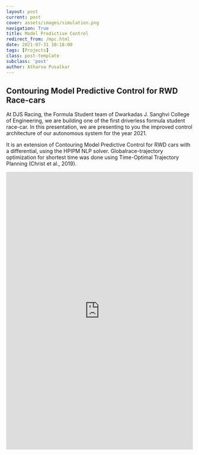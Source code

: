 ```yaml
---
layout: post
current: post
cover: assets/images/simulation.png
navigation: True
title: Model Predictive Control
redirect_from: /mpc.html
date: 2021-07-31 10:18:00
tags: [Projects]
class: post-template
subclass: 'post'
author: Atharva Pusalkar
---
```


<section id="main" class="wrapper">
  <div class="inner">
  <h1 class="major">Contouring Model Predictive Control for RWD Race-cars</h1>
    <!-- <span class="image fit"><img src="images/pic04.jpg" alt="" /></span> -->
    <p>At DJS Racing, the Formula Student team of Dwarkadas J. Sanghvi College of Engineering, we are building one of the first driverless formula student race-car. In this presentation, we are presenting to you the improved control architecture of our autonomous system for the year 2021.</p>
    <p>It is an extension of Contouring Model Predictive Control for RWD cars with a
    differential, using the HPIPM NLP solver. Globalrace-trajectory optimization
    for shortest time was done using Time-Optimal Trajectory Planning (Christ et
    al., 2019).</p>
    <iframe src="https://docs.google.com/presentation/d/e/2PACX-1vQX6QqJKk9YsoXgC34c0_mbO6K9sN1kIp2U-qKnue3OFToLQhVGKgYfuYoX4LqNFLzPNYDtV5HJphwH/embed?start=false&loop=true&delayms=10000" frameborder="0" width="100%" height="749" allowfullscreen="true" mozallowfullscreen="true" webkitallowfullscreen="true"></iframe>
  </div>
</section>